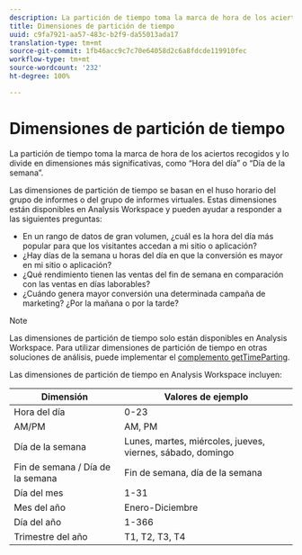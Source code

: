 ```yaml
---
description: La partición de tiempo toma la marca de hora de los aciertos recogidos y lo divide en dimensiones más significativas, como “Hora del día” o “Día de la semana”.
title: Dimensiones de partición de tiempo
uuid: c9fa7921-aa57-483c-b2f9-da55013ada17
translation-type: tm+mt
source-git-commit: 1fb46acc9c7c70e64058d2c6a8fdcde119910fec
workflow-type: tm+mt
source-wordcount: '232'
ht-degree: 100%

---
```



# Dimensiones de partición de tiempo

La partición de tiempo toma la marca de hora de los aciertos recogidos y lo divide en dimensiones más significativas, como “Hora del día” o “Día de la semana”.

Las dimensiones de partición de tiempo se basan en el huso horario del grupo de informes o del grupo de informes virtuales. Estas dimensiones están disponibles en Analysis Workspace y pueden ayudar a responder a las siguientes preguntas:

* En un rango de datos de gran volumen, ¿cuál es la hora del día más popular para que los visitantes accedan a mi sitio o aplicación?
* ¿Hay días de la semana u horas del día en que la conversión es mayor en mi sitio o aplicación?
* ¿Qué rendimiento tienen las ventas del fin de semana en comparación con las ventas en días laborables?
* ¿Cuándo genera mayor conversión una determinada campaña de marketing? ¿Por la mañana o por la tarde?

>[!NOTE]
>
>Las dimensiones de partición de tiempo solo están disponibles en Analysis Workspace. Para utilizar dimensiones de partición de tiempo en otras soluciones de análisis, puede implementar el [complemento getTimeParting](https://docs.adobe.com/content/help/es-ES/analytics/implementation/vars/plugins/gettimeparting.html).

Las dimensiones de partición de tiempo en Analysis Workspace incluyen:

| Dimensión | Valores de ejemplo |
|--- |--- |
| Hora del día | 0-23 |
| AM/PM | AM, PM |
| Día de la semana | Lunes, martes, miércoles, jueves, viernes, sábado, domingo |
| Fin de semana / Día de la semana | Fin de semana, día de la semana |
| Día del mes | 1-31 |
| Mes del año | Enero-Diciembre |
| Día del año | 1-366 |
| Trimestre del año | T1, T2, T3, T4 |
